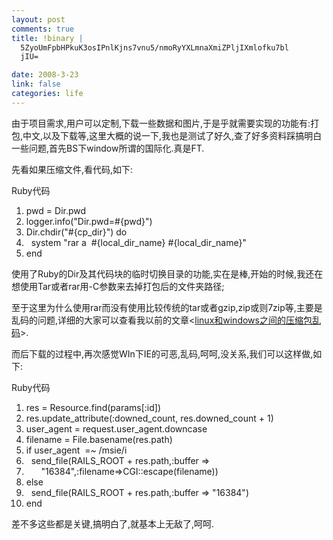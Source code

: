 ```yaml
--- 
layout: post
comments: true
title: !binary |
  5ZyoUmFpbHPkuK3osIPnlKjns7vnu5/nmoRyYXLmnaXmiZPljIXmlofku7bl
  jIU=

date: 2008-3-23
link: false
categories: life
---
```

<p>由于项目需求,用户可以定制,下载一些数据和图片,于是乎就需要实现的功能有:打包,中文,以及下载等,这里大概的说一下,我也是测试了好久,查了好多资料踩搞明白一些问题,首先BS下window所谓的国际化.真是FT.</p>
<p>先看如果压缩文件,看代码,如下:</p>
<p>
<div class="codeText">
<div class="codeHead">Ruby代码</div>
<ol start="1" class="dp-rb">
    <li class="alt"><span><span>pwd&nbsp;=&nbsp;</span><span class="builtin">Dir</span><span>.pwd&nbsp;&nbsp;</span></span></li>
    <li class=""><span>logger.info(<span class="string">&quot;Dir.pwd=#{pwd}&quot;</span><span>)&nbsp;&nbsp;</span></span></li>
    <li class="alt"><span><span class="builtin">Dir</span><span>.chdir(</span><span class="string">&quot;#{cp_dir}&quot;</span><span>)&nbsp;</span><span class="keyword">do</span><span>&nbsp;&nbsp;</span></span></li>
    <li class=""><span>&nbsp;&nbsp;system&nbsp;<span class="string">&quot;rar&nbsp;a&nbsp;&nbsp;#{local_dir_name}&nbsp;#{local_dir_name}&quot;</span><span>&nbsp;&nbsp;</span></span></li>
    <li class="alt"><span><span class="keyword">end</span><span>&nbsp;&nbsp;&nbsp;</span></span></li>
</ol>
</div>
</p>
<p>使用了Ruby的Dir及其代码块的临时切换目录的功能,实在是棒,开始的时候,我还在想使用Tar或者rar用-C参数来去掉打包后的文件夹路径;</p>
<p>至于这里为什么使用rar而没有使用比较传统的tar或者gzip,zip或则7zip等,主要是乱码的问题,详细的大家可以查看我以前的文章&lt;<a href="../../../?action=show&amp;id=229" id="r_l_3">linux和windows之间的压缩包乱码</a>&gt;.</p>
<p>而后下载的过程中,再次感觉WIn下IE的可恶,乱码,呵呵,没关系,我们可以这样做,如下:<span>&nbsp;<br />
<div class="codeText">
<div class="codeHead">Ruby代码</div>
<ol start="1" class="dp-rb">
    <li class="alt"><span><span>res&nbsp;=&nbsp;Resource.find(params[</span><span class="symbol">:id</span><span>])&nbsp;&nbsp;</span></span></li>
    <li class=""><span>res.update_attribute(<span class="symbol">:downed_count</span><span>,&nbsp;res.downed_count&nbsp;+&nbsp;1)&nbsp;&nbsp;</span></span></li>
    <li class="alt"><span>user_agent&nbsp;=&nbsp;request.user_agent.downcase&nbsp;&nbsp;</span></li>
    <li class=""><span>filename&nbsp;=&nbsp;<span class="builtin">File</span><span>.basename(res.path)&nbsp;&nbsp;</span></span></li>
    <li class="alt"><span><span class="keyword">if</span><span>&nbsp;user_agent&nbsp;&nbsp;=~&nbsp;/msie/i&nbsp;&nbsp;</span></span></li>
    <li class=""><span>&nbsp;&nbsp;send_file(RAILS_ROOT&nbsp;+&nbsp;res.path,<span class="symbol">:buffer</span><span>&nbsp;=&gt;&nbsp;&nbsp;</span></span></li>
    <li class="alt"><span>&nbsp;&nbsp;&nbsp;&nbsp;&nbsp;&nbsp;<span class="string">&quot;16384&quot;</span><span>,</span><span class="symbol">:filename</span><span>=&gt;CGI:</span><span class="symbol">:escape</span><span>(filename))&nbsp;&nbsp;</span></span></li>
    <li class=""><span><span class="keyword">else</span><span>&nbsp;&nbsp;</span></span></li>
    <li class="alt"><span>&nbsp;&nbsp;send_file(RAILS_ROOT&nbsp;+&nbsp;res.path,<span class="symbol">:buffer</span><span>&nbsp;=&gt;&nbsp;</span><span class="string">&quot;16384&quot;</span><span>)&nbsp;&nbsp;</span></span></li>
    <li class=""><span><span class="keyword">end</span><span>&nbsp;&nbsp;&nbsp;</span></span></li>
</ol>
</div>
</span></p>
<p>差不多这些都是关键,搞明白了,就基本上无敌了,呵呵.</p>
